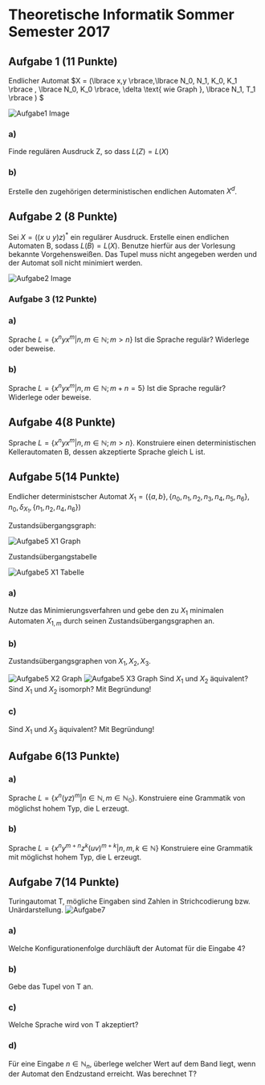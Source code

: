 # Theoretische Informatik Sommer Semester 2017

## Aufgabe 1 (11 Punkte)

Endlicher Automat $X = (\lbrace x,y \rbrace,\lbrace N_0, N_1, K_0, K_1 \rbrace , \lbrace N_0, K_0 \rbrace, \delta \text{ wie Graph }, \lbrace N_1, T_1 \rbrace ) $

![Aufgabe1 Image](Images/SoSe17_Aufgabe1.png)

### a) 
Finde regulären Ausdruck Z, so dass $L(Z)=L(X)$
### b)
Erstelle den zugehörigen deterministischen endlichen Automaten $X^d$.

## Aufgabe 2 (8 Punkte)

Sei $X = ((x\cup y)z)^*$ ein regulärer Ausdruck.
Erstelle einen endlichen Automaten B, sodass $L(B)=L(X)$.
Benutze hierfür aus der Vorlesung bekannte Vorgehensweißen. Das Tupel muss nicht angegeben werden und der Automat soll nicht minimiert werden.

![Aufgabe2 Image](Images/SoSe17_Aufgabe2.png)

### Aufgabe 3 (12 Punkte)

### a) 
Sprache $L= \lbrace x^n y x^m | n,m \in \mathbb{N}; m>n \rbrace$
Ist die Sprache regulär? Widerlege oder beweise.

### b)
Sprache $L= \lbrace x^n y x^m | n,m \in \mathbb{N}; m+n = 5 \rbrace$
Ist die Sprache regulär? Widerlege oder beweise.

## Aufgabe 4(8 Punkte)
Sprache $L= \lbrace x^n y x^m | n,m \in \mathbb{N}; m>n \rbrace$. Konstruiere einen deterministischen Kellerautomaten B, dessen akzeptierte Sprache gleich L ist.


## Aufgabe 5(14 Punkte)

Endlicher deterministscher Automat $X_1 = (\lbrace a,b \rbrace ,\lbrace n_0,n_1,n_2,n_3,n_4,n_5,n_6 \rbrace ,n_0, \delta_{X_1}, \lbrace n_1,n_2,n_4,n_6 \rbrace)$


Zustandsübergangsgraph:

![Aufgabe5 X1 Graph](Images/SoSe17_Aufgabe5_1.png)


Zustandsübergangstabelle

![Aufgabe5 X1 Tabelle](Images/SoSe17_Aufgabe5_2.png)

### a)
Nutze das Minimierungsverfahren und gebe den zu $X_1$ minimalen Automaten $X_{1,m}$ durch seinen Zustandsübergangsgraphen an.

### b)
Zustandsübergangsgraphen von $X_1, X_2, X_3$.

![Aufgabe5 X2 Graph](Images/SoSe17_Aufgabe5_3.png)
![Aufgabe5 X3 Graph](Images/SoSe17_Aufgabe5_4.png)
Sind $X_1$ und $X_2$ äquivalent? Sind $X_1$ und $X_2$ isomorph? Mit Begründung!

### c)
Sind $X_1$ und $X_3$ äquivalent? Mit Begründung!

## Aufgabe 6(13 Punkte)
### a)
Sprache $L = \lbrace x^n(yz)^m |n\in \mathbb{N}, m\in \mathbb{N}_0 \rbrace$.
Konstruiere eine Grammatik von möglichst hohem Typ, die L erzeugt.
### b)
Sprache $L = \lbrace x^n y^{m+n}z^k (uv)^{m+k} |n,m,k \in \mathbb{N} \rbrace$
Konstruiere eine Grammatik mit möglichst hohem Typ, die L erzeugt.

## Aufgabe 7(14 Punkte)
Turingautomat T, mögliche Eingaben sind Zahlen in Strichcodierung bzw. Unärdarstellung.
![Aufgabe7](Images/SoSe17_Aufgabe7.png)
### a)
Welche Konfigurationenfolge durchläuft der Automat für die Eingabe 4?
### b)
Gebe das Tupel von T an.
### c)
Welche Sprache wird von T akzeptiert?
### d)
Für eine Eingabe $n \in \mathbb{N}_n$, überlege welcher Wert auf dem Band liegt, wenn der Automat den Endzustand erreicht. Was berechnet T?
